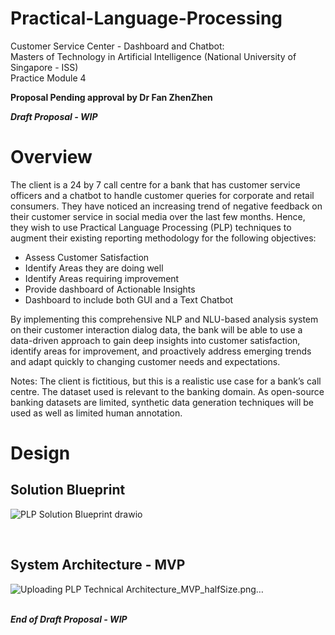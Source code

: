 # Practical-Language-Processing
Customer Service Center - Dashboard and Chatbot:<br> 
Masters of Technology in Artificial Intelligence (National University of Singapore - ISS)<br> 
Practice Module 4<br>

<b>Proposal Pending approval by Dr Fan ZhenZhen</b>

<b><i>Draft Proposal - WIP</b></i><br>
<h1>Overview</h1>

The client is a 24 by 7 call centre for a bank that has customer service officers and a chatbot to handle customer queries for corporate and retail consumers. They have noticed an increasing trend of negative feedback on their customer service in social media over the last few months. Hence, they wish to use Practical Language Processing (PLP) techniques to augment their existing reporting methodology for the following objectives:
-	Assess Customer Satisfaction
-	Identify Areas they are doing well
-	Identify Areas requiring improvement
-	Provide dashboard of Actionable Insights
-	Dashboard to include both GUI and a Text Chatbot

By implementing this comprehensive NLP and NLU-based analysis system on their customer interaction dialog data, the bank will be able to use a data-driven approach to gain deep insights into customer satisfaction, identify areas for improvement, and proactively address emerging trends and adapt quickly to changing customer needs and expectations.

Notes: The client is fictitious, but this is a realistic use case for a bank’s call centre. The dataset used is relevant to the banking domain. As open-source banking datasets are limited, synthetic data generation techniques will be used as well as limited human annotation.

<h1>Design</h1>
<h2>Solution Blueprint</h2>


![PLP Solution Blueprint drawio](https://github.com/user-attachments/assets/15ba3ef4-6468-427e-bbe1-7c5f1c5cdf6e)


<br>
<h2>System Architecture - MVP</h2>

![Uploading PLP Technical Architecture_MVP_halfSize.png…]()




<br>
<b><i>End of Draft Proposal - WIP</b></i>
